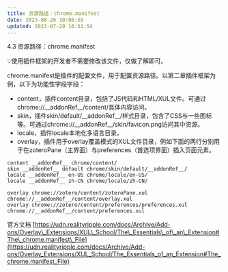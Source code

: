 ```yaml
---
title: 资源路径：chrome.manifest
date: 2023-08-26 10:06:59
updated: 2023-07-20 16:51:54
---
```

4.3 资源路径：chrome.manifest

💡使用插件框架的开发者不需要修改该文件，仅做了解即可。

chrome.manifest是插件的配置文件，用于配置资源路径。以第二章插件框架为例，以下为功能性字段字段：

- content，插件content目录，包括了JS代码和HTML/XUL文件。可通过chrome://\_\_addonRef\_\_/content/具体内容访问。
- skin，插件skin/default/\_\_addonRef\_\_/样式目录，包含了CSS与一些图标等。可通过chrome://\_\_addonRef\_\_/skin/favicon.png访问其中资源。
- locale，插件locale本地化多语言目录。
- overlay，插件用于overlay覆盖模式的XUL文件目录，例如下面的两行分别用于在zoteroPane（主界面）与preferences（首选项界面）插入页面元素。

```
content __addonRef__ chrome/content/
skin __addonRef__ default chrome/skin/default/__addonRef__/
locale __addonRef__ en-US chrome/locale/en-US/
locale __addonRef__ zh-CN chrome/locale/zh-CN/

overlay chrome://zotero/content/zoteroPane.xul chrome://__addonRef__/content/overlay.xul
overlay chrome://zotero/content/preferences/preferences.xul chrome://__addonRef__/content/preferences.xul
```

官方文档 [https://udn.realityripple.com/docs/Archive/Add-ons/Overlay\_Extensions/XUL\_School/The\_Essentials\_of\_an\_Extension#The\_chrome.manifest\_File](https://udn.realityripple.com/docs/Archive/Add-ons/Overlay_Extensions/XUL_School/The_Essentials_of_an_Extension#The_chrome.manifest_File)